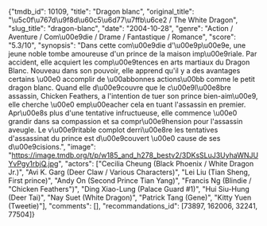 {"tmdb_id": 10109, "title": "Dragon blanc", "original_title": "\u5c0f\u767d\u9f8d\u60c5\u6d77\u7ffb\u6ce2 / The White Dragon", "slug_title": "dragon-blanc", "date": "2004-10-28", "genre": "Action / Aventure / Com\u00e9die / Drame / Fantastique / Romance", "score": "5.3/10", "synopsis": "Dans cette com\u00e9die d'\u00e9p\u00e9e, une jeune noble tombe amoureuse d'un prince de la maison imp\u00e9riale. Par accident, elle acquiert les comp\u00e9tences en arts martiaux du Dragon Blanc. Nouveau dans son pouvoir, elle apprend qu'il y a des avantages certains \u00e0 accomplir de \u00abbonnes actions\u00bb comme le petit dragon blanc. Quand elle d\u00e9couvre que le c\u00e9l\u00e8bre assassin, Chicken Feathers, a l'intention de tuer son prince bien-aim\u00e9, elle cherche \u00e0 emp\u00eacher cela en tuant l'assassin en premier. Apr\u00e8s plus d'une tentative infructueuse, elle commence \u00e0 grandir dans sa compassion et sa compr\u00e9hension pour l'assassin aveugle. Le v\u00e9ritable complot derri\u00e8re les tentatives d'assassinat du prince est d\u00e9couvert \u00e0 cause de ses d\u00e9cisions.", "image": "https://image.tmdb.org/t/p/w185_and_h278_bestv2/3DKsSLuJ3UyhaWNJUYvPgy1rbjQ.jpg", "actors": ["Cecilia Cheung (Black Phoenix / White Dragon Jr.)", "Avi K. Garg (Deer Claw / Various Characters)", "Lei Liu (Tian Sheng, First prince)", "Andy On (Second Prince Tian Yang)", "Francis Ng (Blindie / \"Chicken Feathers\")", "Ding Xiao-Lung (Palace Guard #1)", "Hui Siu-Hung (Deer Tai)", "Nay Suet (White Dragon)", "Patrick Tang (Gene)", "Kitty Yuen (Tweetie)"], "comments": [], "recommandations_id": [73897, 162006, 32241, 77504]}